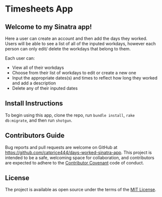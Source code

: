 # Timesheets App

## Welcome to my Sinatra app!

Here a user can create an account and then add the days they worked. Users will be able to see a list of all of the inputed workdays, however each person can only edit/ delete the workdays that belong to them. 

Each user can:
- View all of their workdays
- Choose from their list of workdays to edit or create a new one
- Input the appropriate dates(s) and times to reflect how long they worked and add a description
- Delete any of their inputed dates

## Install Instructions

To begin using this app, clone the repo, run `bundle install`, `rake db:migrate`, and then run `shotgun`.

## Contributors Guide

Bug reports and pull requests are welcome on GitHub at https://github.com/catprice444/days-worked-sinatra-app. This project is intended to be a safe, welcoming space for collaboration, and contributors are expected to adhere to the [Contributor Covenant](https://contributor-covenant.org/) code of conduct.

## License 

The project is available as open source under the terms of the [MIT License](https://opensource.org/licenses/MIT).






